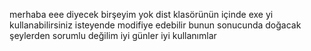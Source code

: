 merhaba eee diyecek birşeyim yok dist klasörünün içinde exe yi kullanabilirsiniz 
isteyende modifiye edebilir bunun sonucunda doğacak şeylerden sorumlu değilim iyi günler iyi kullanımlar
